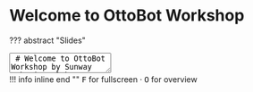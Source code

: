 # Welcome to OttoBot Workshop

??? abstract "Slides"
    <div class="reveal deck1">
      <div class="slides">
        <section data-markdown>
          <textarea data-template>
            # Welcome to OttoBot Workshop
            by Sunway Robotics Club
            ---
            ## Schedule
            |  Time    | Event |
            |:--------:|:------|
            | 4:00 pm  | Start Workshop |
            | 4:10 pm  | Basics of general programming and Arduino programming |
            |  -       | **Arduino coding tutorials with little turtle robot from keyestudio** |
            | 4:20 pm  | Tutorial 1: LED blinking |
            | 4:35 pm  | Tutorial 2: Motor |
            | 4:50 pm  | Tutorial 3: Ultrasonic sensor |
            | 5:05 pm  | Tutorial 4: Servo |
            | 5:05 pm  | Challenge Briefing |
            | 5.10 pm  | Try to solve the challenges! |
            | 6:15 pm  | Workshop Ends ! + Photography Session |
            ---
            ## Health & Safety
            Fire extinguishers &middot; First aid kits &middot; Exits &middot; Staircase &middot; Water &middot; Shoes
            ---
            ---
            ## Digital Slides and Materials
            ![MaterialsQR.png](img%2FMaterialsQR.png)
            ---
            ## Before we start...
            Please ensure you have installed: 
            1. Arduino IDE
            2. Bluetooth Control Software
            <br>
            ![](https://static-00.iconduck.com/assets.00/arduino-ide-icon-512x508-l7r642hd.png){ style="height:200px" }
            ![](https://play-lh.googleusercontent.com/lDbDtP8PPQ4qGu9T_t3zGuBQl5dmdz5DFp6DudWvC83-S7bGjwdIw635tlj3_Vqf1w=w480-h960-rw){ style="height:200px" }
            ---
            ## Introduction
            ### What is an OttoBot ?
            A biped open source robot with an epic personality,
            Generally used to experiment with basic functionalities and controls
            <br>
            ![](https://custom-images.strikinglycdn.com/res/hrscywv4p/image/upload/c_limit,fl_lossy,h_9000,w_1200,f_auto,q_auto/838564/935880_609691.png){ style="height:1000px" }
            ---
          </textarea>
        </section>
      </div>
    </div>
    !!! info inline end ""
        <kbd>F</kbd> for fullscreen &middot;
        <kbd>O</kbd> for overview

<!-- ## Schedule

|  Time    | Event |
|:--------:|:------|
| 4:30 pm  | Getting ready |
| 4:35 pm  | Basics of general programming and Arduino programming |
|  -       | **Arduino coding tutorials with little turtle robot from keyestudio** |
| 4:50 pm  | Tutorial 1: LED blinking |
| 5:10 pm  | Tutorial 2: Motor |
| 5:20 pm  | Tutorial 3: Ultrasonic sensor |
| 5:55 pm  | Challenge briefing |
| 6:00 pm  | Try to solve the challenges! |
| 6:30 pm  | See you around | -->